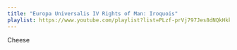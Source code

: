 ```yaml
---
title: "Europa Universalis IV Rights of Man: Iroquois"
playlist: https://www.youtube.com/playlist?list=PLzf-prVj797Jes8dNQkHkkQAVOEtNGM4J
---
```

Cheese